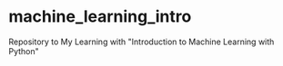 # machine_learning_intro
Repository to My Learning with "Introduction to Machine Learning with Python"
